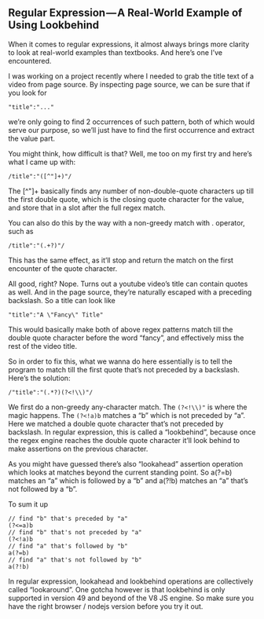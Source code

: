 ## Regular Expression — A Real-World Example of Using Lookbehind

When it comes to regular expressions, it almost always brings more clarity to look at real-world examples than textbooks. And here’s one I’ve encountered.

I was working on a project recently where I needed to grab the title text of a video from page source. By inspecting page source, we can be sure that if you look for

```
"title":"..."
```

we’re only going to find 2 occurrences of such pattern, both of which would serve our purpose, so we’ll just have to find the first occurrence and extract the value part.

You might think, how difficult is that? Well, me too on my first try and here’s what I came up with:

```
/title":"([^"]+)"/
```

The [^"]+ basically finds any number of non-double-quote characters up till the first double quote, which is the closing quote character for the value, and store that in a slot after the full regex match.

You can also do this by the way with a non-greedy match with . operator, such as

```
/title":"(.+?)"/
```

This has the same effect, as it’ll stop and return the match on the first encounter of the quote character.

All good, right? Nope. Turns out a youtube video’s title can contain quotes as well. And in the page source, they’re naturally escaped with a preceding backslash. So a title can look like

```
"title":"A \"Fancy\" Title"
```

This would basically make both of above regex patterns match till the double quote character before the word “fancy”, and effectively miss the rest of the video title.

So in order to fix this, what we wanna do here essentially is to tell the program to match till the first quote that’s not preceded by a backslash. Here’s the solution:

```
/"title":"(.*?)(?<!\\)"/
```

We first do a non-greedy any-character match. The `(?<!\\)"` is where the magic happens. The `(?<!a)b` matches a “b” which is not preceded by “a”. Here we matched a double quote character that’s not preceded by backslash. In regular expression, this is called a “lookbehind”, because once the regex engine reaches the double quote character it’ll look behind to make assertions on the previous character.

As you might have guessed there’s also “lookahead” assertion operation which looks at matches beyond the current standing point. So a(?=b) matches an “a” which is followed by a “b” and a(?!b) matches an “a” that’s not followed by a “b”.

To sum it up

```
// find "b" that's preceded by "a"
(?<=a)b
// find "b" that's not preceded by "a"
(?<!a)b
// find "a" that's followed by "b"
a(?=b)
// find "a" that's not followed by "b"
a(?!b)
```

In regular expression, lookahead and lookbehind operations are collectively called “lookaround”. One gotcha however is that lookbehind is only supported in version 49 and beyond of the V8 JS engine. So make sure you have the right browser / nodejs version before you try it out.
